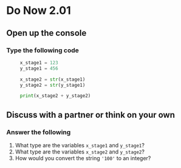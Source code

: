 # Do Now 2.01

## Open up the console

### Type the following code

```python
     x_stage1 = 123
     y_stage1 = 456

     x_stage2 = str(x_stage1)
     y_stage2 = str(y_stage1)

     print(x_stage2 + y_stage2)
```

## Discuss with a partner or think on your own

### Answer the following

1. What type are the variables `x_stage1` and `y_stage1`?
2. What type are the variables `x_stage2` and `y_stage2`?
3. How would you convert the string `'100'` to an integer?
